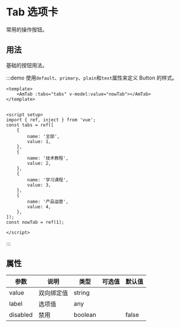# Tab 选项卡

常用的操作按钮。

## 用法

基础的按钮用法。

:::demo 使用`default`、`primary`、`plain`和`text`属性来定义 Button 的样式。
```vue
<template>
    <AmTab :tabs="tabs" v-model:value="nowTab"></AmTab>
</template>


<script setup>
import { ref, inject } from 'vue';
const tabs = ref([
    {
        name: '全部',
        value: 1,
    },
    {
        name: '技术教程',
        value: 2,
    },
    {
        name: '学习课程',
        value: 3,
    },
    {
        name: '产品运营',
        value: 4,
    },
]);
const nowTab = ref(1);

</script>
```
:::

## 属性

| 参数 | 说明 | 类型 | 可选值 | 默认值 |
| --- | --- | --- | --- | --- |
| value | 双向绑定值 | string |  |  |
| label | 选项值 | any |  |  |
| disabled | 禁用 | boolean |  | false |
